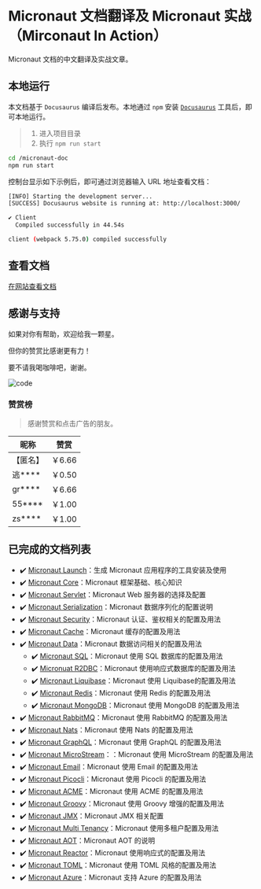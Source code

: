 # Micronaut 文档翻译及 Micronaut 实战（Mirconaut In Action）

Micronaut 文档的中文翻译及实战文章。

## 本地运行

本文档基于 `Docusaurus` 编译后发布。本地通过 `npm` 安装 [`Docusaurus`](https://docusaurus.io/zh-CN/docs) 工具后，即可本地运行。

> 1. 进入项目目录
> 2. 执行 `npm run start`

```bash
cd /micronaut-doc
npm run start
```

控制台显示如下示例后，即可通过浏览器输入 URL 地址查看文档：

```bash
[INFO] Starting the development server...
[SUCCESS] Docusaurus website is running at: http://localhost:3000/

✔ Client
  Compiled successfully in 44.54s

client (webpack 5.75.0) compiled successfully
```

## 查看文档

[在网站查看文档](https://micronaut.bookhub.tech)

## 感谢与支持

如果对你有帮助，欢迎给我一颗星。

但你的赞赏比感谢更有力！

要不请我喝咖啡吧，谢谢。

![code](https://images.bookhub.tech/mp/code.jpg)

### 赞赏榜

> 感谢赞赏和点击广告的朋友。

|昵称|赞赏|
|--|--|
|【匿名】|￥6.66|
|逃****|￥0.50|
|gr****|￥6.66|
|55****|￥1.00|
|zs****|￥1.00|

## 已完成的文档列表

- :heavy_check_mark: [Micronaut Launch](https://micronaut.bookhub.tech/launch/)：生成 Micronaut 应用程序的工具安装及使用
- :heavy_check_mark: [Micronaut Core](https://micronaut.bookhub.tech/core/)：Micronaut 框架基础、核心知识
- :heavy_check_mark: [Micronaut Servlet](https://micronaut.bookhub.tech/servlet/)：Micronaut Web 服务器的选择及配置
- :heavy_check_mark: [Micronaut Serialization](https://micronaut.bookhub.tech/serialization/)：Micronaut 数据序列化的配置说明
- :heavy_check_mark: [Micronaut Security](https://micronaut.bookhub.tech/security/)：Micronaut 认证、鉴权相关的配置及用法
- :heavy_check_mark: [Micronaut Cache](https://micronaut.bookhub.tech/cache/)：Micronaut 缓存的配置及用法
- :heavy_check_mark: [Micronaut Data](https://micronaut.bookhub.tech/data/)：Micronaut 数据访问相关的配置及用法
  - :heavy_check_mark: [Micronaut SQL](https://micronaut.bookhub.tech/sql/)：Micronaut 使用 SQL 数据库的配置及用法
  - :heavy_check_mark: [Micronuat R2DBC](https://micronaut.bookhub.tech/r2dbc/)：Micronaut 使用响应式数据库的配置及用法
  - :heavy_check_mark: [Micronaut Liquibase](https://micronaut.bookhub.tech/liquibase/)：Micronaut 使用 Liquibase的配置及用法
  - :heavy_check_mark: [Micronaut Redis](https://micronaut.bookhub.tech/redis/)：Micronaut 使用 Redis 的配置及用法
  - :heavy_check_mark: [Micronaut MongoDB](https://micronaut.bookhub.tech/mongodb/)：Micronaut 使用 MongoDB 的配置及用法
- :heavy_check_mark: [Micronaut RabbitMQ](https://micronaut.bookhub.tech/rabbitmq/)：Micronaut 使用 RabbitMQ 的配置及用法
- :heavy_check_mark: [Micronaut Nats](https://micronaut.bookhub.tech/nats/)：Micronaut 使用 Nats 的配置及用法
- :heavy_check_mark: [Micronaut GraphQL](https://micronaut.bookhub.tech/graphql/)：Micronaut 使用 GraphQL 的配置及用法
- :heavy_check_mark: [Micronaut MicroStream](https://micronaut.bookhub.tech/microstream/)：：Micronaut 使用 MicroStream 的配置及用法
- :heavy_check_mark: [Micronaut Email](https://micronaut.bookhub.tech/email/)：Micronaut 使用 Email 的配置及用法
- :heavy_check_mark: [Micronaut Picocli](https://micronaut.bookhub.tech/picocli/)：Micronaut 使用 Picocli 的配置及用法
- :heavy_check_mark: [Micronaut ACME](https://micronaut.bookhub.tech/acme/)：Micronaut 使用 ACME 的配置及用法
- :heavy_check_mark: [Micronaut Groovy](https://micronaut.bookhub.tech/groovy/)：Micronaut 使用 Groovy 增强的配置及用法
- :heavy_check_mark: [Micronaut JMX](https://micronaut.bookhub.tech/jmx/)：Micronaut JMX 相关配置
- :heavy_check_mark: [Micronaut Multi Tenancy](https://micronaut.bookhub.tech/multitenancy/)：Micronaut 使用多租户配置及用法
- :heavy_check_mark: [Micronaut AOT](https://micronaut.bookhub.tech/aot/)：Micronaut AOT 的说明
- :heavy_check_mark: [Micronaut Reactor](https://micronaut.bookhub.tech/reactor/)：Micronaut 使用响应式的配置及用法
- :heavy_check_mark: [Micronaut TOML](https://micronaut.bookhub.tech/toml/)：Micronaut 使用 TOML 风格的配置及用法
- :heavy_check_mark: [Micronaut Azure](https://micronaut.bookhub.tech/azure/)：Micronaut 支持 Azure 的配置及用法


